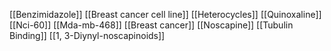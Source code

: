 [[Benzimidazole]]
[[Breast cancer cell line]]
[[Heterocycles]]
[[Quinoxaline]]
[[Nci-60]]
[[Mda-mb-468]]
[[Breast cancer]]
[[Noscapine]]
[[Tubulin Binding]]
[[1, 3-Diynyl-noscapinoids]]
